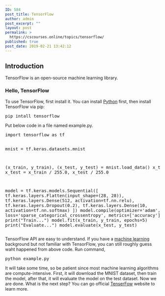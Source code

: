 ```yaml
---
ID: 584
post_title: TensorFlow
author: admin
post_excerpt: ""
layout: post
permalink: >
  https://cscourses.online/topics/tensorflow/
published: true
post_date: 2019-02-21 13:42:12
---
```

<h2>Introduction</h2>
TensorFlow is an open-source machine learning library.
<h3>Hello, TensorFlow</h3>
To use TensorFlow, first install it. You can install <a href="/topics/python">Python</a> first, then install TensorFlow via pip:
<pre>pip intall tensorflow
</pre>
Put below code in a file named example.py.
<pre>import tensorflow as tf

mnist = tf.keras.datasets.mnist

(x_train, y_train), (x_test, y_test) = mnist.load_data()
x_train, x_test = x_train / 255.0, x_test / 255.0

model = tf.keras.models.Sequential([
    tf.keras.layers.Flatten(input_shape=(28, 28)),
    tf.keras.layers.Dense(512, activation=tf.nn.relu),
    tf.keras.layers.Dropout(0.2),
    tf.keras.layers.Dense(10, activation=tf.nn.softmax)
])
model.compile(optimizer='adam',
              loss='sparse_categorical_crossentropy',
              metrics=['accuracy'])
print("Train...")
model.fit(x_train, y_train, epochs=5)
print("Evaluate...")
model.evaluate(x_test, y_test)
</pre>
TensorFlow API are easy to understand. If you have a <a href="/topics/machine-learning">machine learning</a> background but not familiar with TensorFlow, you can still roughly guess waht happened from above code.
Run command,
<pre>python example.py
</pre>
It will take some time, so be patient since most machine learning algorithms are compute-intensive. First, it will download the MNIST dataset, then train the model, after that, it will evaluate the model on the test dataset.
Now we are done. What is the next step? You can go official <a href="www.tensorflow.org">TenserFow</a> website to learn more.